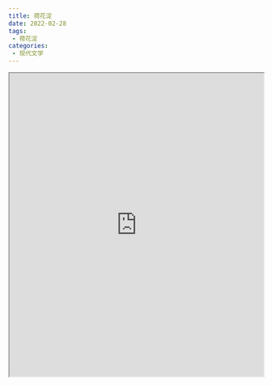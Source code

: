 ```yaml
---
title: 荷花淀
date: 2022-02-28
tags:
 - 荷花淀
categories:
 - 现代文学
---
```




<iframe src="http://localhost:8080/pdf/web/viewer.html?file=https://vkceyugu.cdn.bspapp.com/VKCEYUGU-e9075d72-0451-48df-afe1-d46932ae4554/62fa080e-130c-41f2-9719-5456248cf448.pdf" width="100%" height="600px"></iframe>